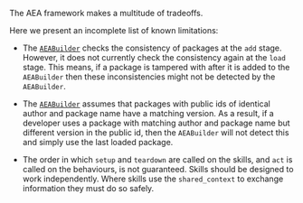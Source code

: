The AEA framework makes a multitude of tradeoffs.

Here we present an incomplete list of known limitations:

- The <a href="../api/aea_builder#aeabuilder-objects">`AEABuilder`</a> checks the consistency of packages at the `add` stage. However, it does not currently check the consistency again at the `load` stage. This means, if a package is tampered with after it is added to the `AEABuilder` then these inconsistencies might not be detected by the `AEABuilder`.

- The <a href="../api/aea_builder#aeabuilder-objects">`AEABuilder`</a> assumes that packages with public ids of identical author and package name have a matching version. As a result, if a developer uses a package with matching author and package name but different version in the public id, then the `AEABuilder` will not detect this and simply use the last loaded package.

- The order in which `setup` and `teardown` are called on the skills, and `act` is called on the behaviours, is not guaranteed. Skills should be designed to work independently. Where skills use the `shared_context` to exchange information they must do so safely.
